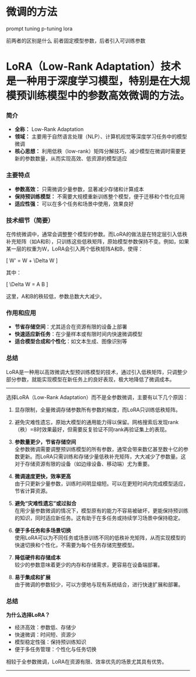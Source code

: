 # 微调的方法

prompt tuning
p-tuning
lora

前两者的区别是什么
前者固定模型参数，后者引入可训练参数

# LoRA（Low-Rank Adaptation）技术是一种用于深度学习模型，特别是在大规模预训练模型中的参数高效微调的方法。

### 简介
- **全称：** Low-Rank Adaptation
- **领域：** 主要用于自然语言处理（NLP）、计算机视觉等深度学习任务中的模型微调
- **核心思想：** 利用低秩（low-rank）矩阵分解技巧，减少模型在微调时需要更新的参数数量，从而实现高效、低资源的模型适应

### 主要特点
- **参数高效：** 只需微调少量参数，显著减少存储和计算成本
- **保持预训练模型：** 不需要大规模重新训练整个模型，便于迁移和个性化应用
- **适应性强：** 可以在多个任务和场景中使用，效果良好

### 技术细节（简要）
在传统微调中，通常会调整整个模型的参数。而LoRA的做法是在特定层引入低秩补充矩阵（如A和B），只训练这些低秩矩阵，原始模型参数保持不变。例如，如果某一层的权重为W，LoRA会引入两个低秩矩阵A和B，使得：
  
\[ W' = W + \Delta W \]
  
其中：
  
\[ \Delta W = A B \]
  
这里，A和B的秩较低，参数总数大大减少。

### 作用和应用
- **节省存储空间**：尤其适合在资源有限的设备上部署
- **快速适应新任务**：在少量样本或有限时间内快速微调模型
- **适合模型合成和个性化**：如文本生成、图像识别等

### 总结
LoRA是一种用以高效微调大型预训练模型的技术，通过引入低秩矩阵，只调整少部分参数，就能实现模型在新任务上的良好表现，极大地降低了微调成本。

---

选择LoRA（Low-Rank Adaptation）而不是全参数微调，主要有以下几个原因：

1. 显存限制，全量微调存储参数所有参数的梯度，而LoRA只训练低秩矩阵。
2. 避免灾难性遗忘，原始大模型的通用能力得以保留。网格搜索后发现rank（秩）=8时效果最好，但需要反复验证不同rank再验证集上的表现。

1. **参数量更少，节省存储空间**  
   全参数微调需要调整预训练模型的所有参数，通常会带来数亿甚至数十亿的参数更新。而LoRA只需训练和存储少量低秩补充矩阵，大大减少了参数量。这对于存储资源有限的设备（如边缘设备、移动端）尤为重要。

2. **微调速度更快，效率更高**  
   由于只更新少量参数，训练时间明显缩短。可以在更短时间内完成模型适应，节省计算资源。

3. **避免“灾难性遗忘”或过拟合**  
   在用少量参数微调的情况下，模型原有的能力不容易被破坏，更能保持预训练的知识，同时适应新任务。这有助于在多任务或持续学习场景中保持稳定。

4. **便于多任务和多场景切换**  
   使用LoRA可以为不同任务或场景训练不同的低秩补充矩阵，从而实现模型的快速切换和个性化，不需要为每个任务存储完整模型。

5. **降低硬件和存储成本**  
   较少的参数意味着更少的内存和存储需求，更容易在设备端部署。

6. **易于集成和扩展**  
   由于微调的参数较少，可以方便地与现有系统结合，进行快速扩展和部署。

### 总结
**为什么选择LoRA？**  
- 经济高效：参数低、存储少  
- 快速微调：时间短、资源少  
- 模型稳定性强：保持预训练知识  
- 便于多任务管理：个性化与任务切换

相较于全参数微调，LoRA在资源有限、效率优先的场景尤其具有优势。  

---

